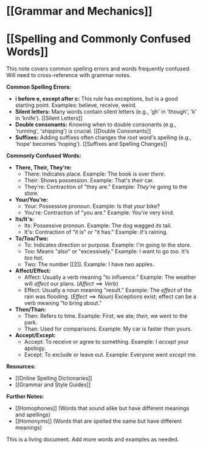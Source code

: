 # [[Grammar and Mechanics]]
# [[Spelling and Commonly Confused Words]]

This note covers common spelling errors and words frequently confused.  Will need to cross-reference with grammar notes.

**Common Spelling Errors:**

* **i before e, except after c:**  This rule has exceptions, but is a good starting point.  Examples:  believe, receive, weird.
* **Silent letters:**  Many words contain silent letters (e.g., 'gh' in 'though', 'k' in 'knife'). [[Silent Letters]]
* **Double consonants:**  Knowing when to double consonants (e.g., 'running', 'shipping') is crucial. [[Double Consonants]]
* **Suffixes:** Adding suffixes often changes the root word's spelling (e.g., 'hope' becomes 'hoping'). [[Suffixes and Spelling Changes]]


**Commonly Confused Words:**

* **There, Their, They're:**
    * There:  Indicates place.  Example: The book is over *there*.
    * Their:  Shows possession. Example: That's *their* car.
    * They're: Contraction of "they are." Example: *They're* going to the store.
* **Your/You're:**
    * Your:  Possessive pronoun. Example: Is that *your* bike?
    * You're: Contraction of "you are." Example: *You're* very kind.
* **Its/It's:**
    * Its:  Possessive pronoun. Example: The dog wagged *its* tail.
    * It's: Contraction of "it is" or "it has." Example: *It's* raining.
* **To/Too/Two:**
    * To:  Indicates direction or purpose. Example: I'm going *to* the store.
    * Too:  Means "also" or "excessively." Example: I want to go *too*. It's *too* hot.
    * Two: The number [[2]]. Example: I have *two* apples.
* **Affect/Effect:**
    * Affect: Usually a verb meaning "to influence." Example: The weather will *affect* our plans.  ($Affect \implies Verb$)
    * Effect: Usually a noun meaning "result." Example: The *effect* of the rain was flooding. ($Effect \implies Noun$)  Exceptions exist; effect can be a verb meaning "to bring about."
* **Then/Than:**
    * Then:  Refers to time. Example: First, we ate; *then*, we went to the park.
    * Than: Used for comparisons. Example: My car is faster *than* yours.
* **Accept/Except:**
    * Accept: To receive or agree to something. Example: I *accept* your apology.
    * Except:  To exclude or leave out. Example: Everyone went *except* me.


**Resources:**

* [[Online Spelling Dictionaries]]
* [[Grammar and Style Guides]]


**Further Notes:**

* [[Homophones]]  (Words that sound alike but have different meanings and spellings)
* [[Homonyms]] (Words that are spelled the same but have different meanings)

This is a living document.  Add more words and examples as needed.
